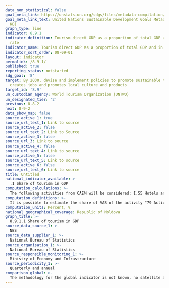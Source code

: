 ```yaml
---
data_non_statistical: false
goal_meta_link: https://unstats.un.org/sdgs/files/metadata-compilation/Metadata-Goal-8.pdf
goal_meta_link_text: United Nations Sustainable Development Goals Metadata (PDF 526
  KB)
graph_type: line
indicator: 8.9.1
indicator_definition: Tourism direct GDP as a proportion of total GDP and in growth
  rate
indicator_name: Tourism direct GDP as a proportion of total GDP and in growth rate
indicator_sort_order: 08-09-01
layout: indicator
permalink: /8-9-1/
published: true
reporting_status: notstarted
sdg_goal: '8'
target: By 2030, devise and implement policies to promote sustainable tourism that
  creates jobs and promotes local culture and products
target_id: '8.9'
un_custodian_agency: World Tourism Organization (UNTWO)
un_designated_tier: '2'
previous: 8-8-2
next: 8-9-2
data_show_map: false
source_active_1: true
source_url_text_1: Link to source
source_active_2: false
source_url_text_2: Link to Source
source_active_3: false
source_url_3: Link to source
source_active_4: false
source_url_text_4: Link to source
source_active_5: false
source_url_text_5: Link to source
source_active_6: false
source_url_text_6: Link to source
title: Untitled
national_indicator_available: >-
  .1 Share of tourism in GDP
computation_calculations: >-
  The following activities from CAEM will be considered: I.55 Hotels and other accommodation facilities, N79. Activities of touristic agencies and those of tour-operators other booking services and touristic assistance.
computation_definitions: >-
  It is possible to estimate the share of VAB of the activity "79 Activities of touristic agencies and of tour-operators; other services of booking and touristic assistance" in GDP.
computation_units: Percent, %
national_geographical_coverage: Republic of Moldova
graph_title: >-
  8.9.1.1 Share of tourism in GDP  
source_data_source_1: >-
  NBS 
source_data_supplier_1: >-
  National Bureau of Statistics
source_organisation_1: >-
  National Bureau of Statistics
source_responsible_monitoring_1: >-
  Ministry of Economy and Infrastructure
source_periodicity_1: >-
  Quarterly and annual
comparison_global: >-
  The methodology for the global indicator is not known, no satellite accounts are produced for tourism, which would allow estimating the indicator according to the international standard (estimation for the entire tourism sector)
---
```

